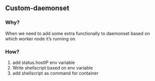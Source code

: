 ## Custom-daemonset

### Why?
When we need to add some extra functionally to daemonset based on which worker node it’s running on.

### How?
1. add status.hostIP env variable
2. Write shellscript based on env variable
3. add shellscript as command for container